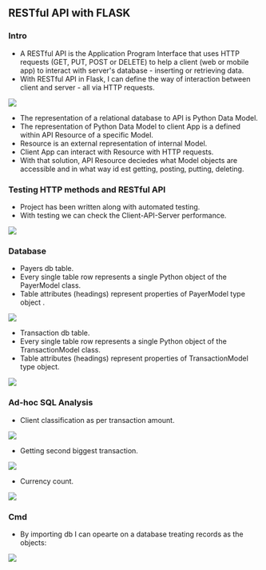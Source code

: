 <h2>RESTful API with FLASK</h2>
<h3>Intro</h3>
<ul>
  <li>A RESTful API is the Application Program Interface that uses HTTP requests (GET, PUT, POST or DELETE) to help a client (web or mobile app) to interact with server's database - inserting or retrieving data.</li>
  <li>With RESTful API in Flask, I can define the way of interaction between client and server - all via HTTP requests.</li>
</ul>

<image src="images/api_schema.JPG">

<ul>
  <li>The representation of a relational database to API is Python Data Model.</li>
  <li>The representation of Python Data Model to client App is a defined within API Resource of a specific Model.</li>
  <li>Resource is an external representation of internal Model.</li>
  <li>Client App can interact with Resource with HTTP requests.</li>
  <li>With that solution, API Resource deciedes what Model objects are accessible and in what way id est getting, posting, putting, deleting.</li>
</ul>


<h3>Testing HTTP methods and RESTful API</h3>
<ul>
  <li>Project has been written along with automated testing.</li>
  <li>With testing we can check the Client-API-Server performance.</li>
</ul>
<image src="images/test.JPG">
  
<h3>Database</h3>

<ul>
  <li>Payers db table.</li>
  <li>Every single table row represents a single Python object of the PayerModel class.</li>
  <li>Table attributes (headings) represent properties of PayerModel type object .</li>
</ul>
<image src="images/payers_table.JPG">
  
<ul>
  <li>Transaction db table.</li>
  <li>Every single table row represents a single Python object of the TransactionModel class.</li>
  <li>Table attributes (headings) represent properties of TransactionModel type object.</li>
</ul>
<image src="images/transaction_table.JPG">
  
  
<h3>Ad-hoc SQL Analysis</h3>
<ul>
  <li>Client classification as per transaction amount.</li>
</ul>
<image src="images/client_clasification.JPG">
 <ul>
  <li>Getting second biggest transaction.</li>
</ul>
<image src="images/second biggest amount.JPG"">
<ul>
  <li>Currency count.</li>
</ul>
<image src="images/currency_count.JPG">
                                      
                                      
<h3>Cmd</h3>
<ul>
  <li>By importing db I can opearte on a database treating records as the objects:</li>
</ul>
<image src="images/cmd.JPG">
